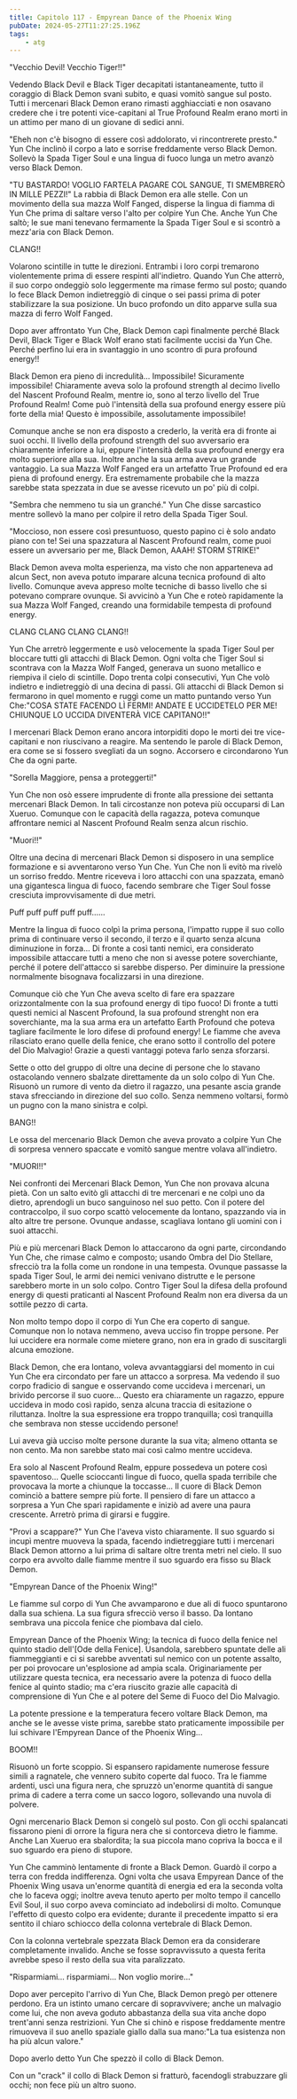 ```yaml
---
title: Capitolo 117 - Empyrean Dance of the Phoenix Wing
pubDate: 2024-05-27T11:27:25.196Z
tags:
    - atg
---
```





"Vecchio Devil! Vecchio Tiger!!"


Vedendo Black Devil e Black Tiger decapitati istantaneamente, tutto il coraggio di Black Demon svanì subito, e quasi vomitò sangue sul posto. Tutti i mercenari Black Demon erano rimasti agghiacciati e non osavano credere che i tre potenti vice-capitani al True Profound Realm erano morti in un attimo per mano di un giovane di sedici anni.


"Eheh non c'è bisogno di essere così addolorato, vi rincontrerete presto." Yun Che inclinò il corpo a lato e sorrise freddamente verso Black Demon. Sollevò la Spada Tiger Soul e una lingua di fuoco lunga un metro avanzò verso Black Demon.


"TU BASTARDO! VOGLIO FARTELA PAGARE COL SANGUE, TI SMEMBRERÒ IN MILLE PEZZI!" La rabbia di Black Demon era alle stelle. Con un movimento della sua mazza Wolf Fanged, disperse la lingua di fiamma di Yun Che prima di saltare verso l'alto per colpire Yun Che. Anche Yun Che saltò; le sue mani tenevano fermamente la Spada Tiger Soul e si scontrò a mezz'aria con Black Demon.


CLANG!!


Volarono scintille in tutte le direzioni. Entrambi i loro corpi tremarono violentemente prima di essere respinti all'indietro. Quando Yun Che atterrò, il suo corpo ondeggiò solo leggermente ma rimase fermo sul posto; quando lo fece Black Demon indietreggiò di cinque o sei passi prima di poter stabilizzare la sua posizione. Un buco profondo un dito apparve sulla sua mazza di ferro Wolf Fanged.


Dopo aver affrontato Yun Che, Black Demon capì finalmente perché Black Devil, Black Tiger e Black Wolf erano stati facilmente uccisi da Yun Che. Perché perfino lui era in svantaggio in uno scontro di pura profound energy!!


Black Demon era pieno di incredulità... Impossibile!
Sicuramente impossibile! Chiaramente aveva solo la profound strength al decimo livello del Nascent Profound Realm, mentre io, sono al terzo livello del True Profound Realm! Come può l'intensità della sua profound energy essere più forte della mia! Questo è impossibile, assolutamente impossibile!


Comunque anche se non era disposto a crederlo, la verità era di fronte ai suoi occhi. Il livello della profound strength del suo avversario era chiaramente inferiore a lui, eppure l'intensità della sua profound energy era molto superiore alla sua. Inoltre anche la sua arma aveva un grande vantaggio. La sua Mazza Wolf Fanged era un artefatto True Profound ed era piena di profound energy. Era estremamente probabile che la mazza sarebbe stata spezzata in due se avesse ricevuto un po' più di colpi.


"Sembra che nemmeno tu sia un granché." Yun Che disse sarcastico mentre sollevò la mano per colpire il retro della Spada Tiger Soul.


"Moccioso, non essere così presuntuoso, questo papino ci è solo andato piano con te! Sei una spazzatura al Nascent Profound realm, come puoi essere un avversario per me, Black Demon, AAAH! STORM STRIKE!"


Black Demon aveva molta esperienza, ma visto che non apparteneva ad alcun Sect, non aveva potuto imparare alcuna tecnica profound di alto livello. Comunque aveva appreso molte tecniche di basso livello che si potevano comprare ovunque. Si avvicinò a Yun Che e roteò rapidamente la sua Mazza Wolf Fanged, creando una formidabile tempesta di profound energy.


CLANG CLANG CLANG CLANG!!


Yun Che arretrò leggermente e usò velocemente la spada Tiger Soul per bloccare tutti gli attacchi di Black Demon. Ogni volta che Tiger Soul si scontrava con la Mazza Wolf Fanged, generava un suono metallico e riempiva il cielo di scintille. Dopo trenta colpi consecutivi, Yun Che volò indietro e indietreggiò di una decina di passi. Gli attacchi di Black Demon si fermarono in quel momento e ruggì come un matto puntando verso Yun Che:"COSA STATE FACENDO LÌ FERMI! ANDATE E UCCIDETELO PER ME! CHIUNQUE LO UCCIDA DIVENTERÀ VICE CAPITANO!!"


I mercenari Black Demon erano ancora intorpiditi dopo le morti dei tre vice-capitani e non riuscivano a reagire. Ma sentendo le parole di Black Demon, era come se si fossero svegliati da un sogno. Accorsero e circondarono Yun Che da ogni parte.


"Sorella Maggiore, pensa a proteggerti!"


Yun Che non osò essere imprudente di fronte alla pressione dei settanta mercenari Black Demon. In tali circostanze non poteva più occuparsi di Lan Xueruo. Comunque con le capacità della ragazza, poteva comunque affrontare nemici al Nascent Profound Realm senza alcun rischio.


"Muori!!"


Oltre una decina di mercenari Black Demon si disposero in una semplice formazione e si avventarono verso Yun Che.
Yun Che non li evitò ma rivelò un sorriso freddo. Mentre riceveva i loro attacchi con una spazzata, emanò una gigantesca lingua di fuoco, facendo sembrare che Tiger Soul fosse cresciuta improvvisamente di due metri.


Puff puff puff puff puff……


Mentre la lingua di fuoco colpì la prima persona, l'impatto ruppe il suo collo prima di continuare verso il secondo, il terzo e il quarto senza alcuna diminuzione in forza... Di fronte a così tanti nemici, era considerato impossibile attaccare tutti a meno che non si avesse potere soverchiante, perché il potere dell'attacco si sarebbe disperso. Per diminuire la pressione normalmente bisognava focalizzarsi in una direzione.


Comunque ciò che Yun Che aveva scelto di fare era spazzare orizzontalmente con la sua profound energy di tipo fuoco! Di fronte a tutti questi nemici al Nascent Profound, la sua profound strenght non era soverchiante, ma la sua arma era un artefatto Earth Profound che poteva tagliare facilmente le loro difese di profound energy! Le fiamme che aveva rilasciato erano quelle della fenice, che erano sotto il controllo del potere del Dio Malvagio! Grazie a questi vantaggi poteva farlo senza sforzarsi.


Sette o otto del gruppo di oltre una decine di persone che lo stavano ostacolando vennero sbalzate direttamente da un solo colpo di Yun Che. Risuonò un rumore di vento da dietro il ragazzo, una pesante ascia grande stava sfrecciando in direzione del suo collo. Senza nemmeno voltarsi, formò un pugno con la mano sinistra e colpì.


BANG!!


Le ossa del mercenario Black Demon che aveva provato a colpire Yun Che di sorpresa vennero spaccate e vomitò sangue mentre volava all'indietro.


"MUORI!!"


Nei confronti dei Mercenari Black Demon, Yun Che non provava alcuna pietà. Con un salto evitò gli attacchi di tre mercenari e ne colpì uno da dietro, aprendogli un buco sanguinoso nel suo petto. Con il potere del contraccolpo, il suo corpo scattò velocemente da lontano, spazzando via in alto altre tre persone.
Ovunque andasse, scagliava lontano gli uomini con i suoi attacchi.


Più e più mercenari Black Demon lo attaccarono da ogni parte, circondando Yun Che, che rimase calmo e composto; usando Ombra del Dio Stellare, sfrecciò tra la folla come un rondone in una tempesta. Ovunque passasse la spada Tiger Soul, le armi dei nemici venivano distrutte e le persone sarebbero morte in un solo colpo. Contro Tiger Soul la difesa della profound energy di questi praticanti al Nascent Profound Realm non era diversa da un sottile pezzo di carta.


Non molto tempo dopo il corpo di Yun Che era coperto di sangue. Comunque non lo notava nemmeno, aveva ucciso fin troppe persone. Per lui uccidere era normale come mietere grano, non era in grado di suscitargli alcuna emozione.


Black Demon, che era lontano, voleva avvantaggiarsi del momento in cui Yun Che era circondato per fare un attacco a sorpresa. Ma vedendo il suo corpo fradicio di sangue e osservando come uccideva i mercenari, un brivido percorse il suo cuore... Questo era chiaramente un ragazzo, eppure uccideva in modo così rapido, senza alcuna traccia di esitazione o riluttanza. Inoltre la sua espressione era troppo tranquilla; così tranquilla che sembrava non stesse uccidendo persone!


Lui aveva già ucciso molte persone durante la sua vita; almeno ottanta se non cento.
Ma non sarebbe stato mai così calmo mentre uccideva.


Era solo al Nascent Profound Realm, eppure possedeva un potere così spaventoso... Quelle scioccanti lingue di fuoco, quella spada terribile che provocava la morte a chiunque la toccasse... Il cuore di Black Demon cominciò a battere sempre più forte. Il pensiero di fare un attacco a sorpresa a Yun Che sparì rapidamente e iniziò ad avere una paura crescente. Arretrò prima di girarsi e fuggire.


"Provi a scappare?" Yun Che l'aveva visto chiaramente. Il suo sguardo si incupì mentre muoveva la spada, facendo indietreggiare tutti i mercenari Black Demon attorno a lui prima di saltare oltre trenta metri nel cielo. Il suo corpo era avvolto dalle fiamme mentre il suo sguardo era fisso su Black Demon.


"Empyrean Dance of the Phoenix Wing!"


Le fiamme sul corpo di Yun Che avvamparono e due ali di fuoco spuntarono dalla sua schiena. La sua figura sfrecciò verso il basso. Da lontano sembrava una piccola fenice che piombava dal cielo.


Empyrean Dance of the Phoenix Wing; la tecnica di fuoco della fenice nel quinto stadio dell'[Ode della Fenice]. Usandola, sarebbero spuntate delle ali fiammeggianti e ci si sarebbe avventati sul nemico con un potente assalto, per poi provocare un'esplosione ad ampia scala. Originariamente per utilizzare questa tecnica, era necessario avere la potenza di fuoco della fenice al quinto stadio; ma c'era riuscito grazie alle capacità di comprensione di Yun Che e al potere del Seme di Fuoco del Dio Malvagio.


La potente pressione e la temperatura fecero voltare Black Demon, ma anche se le avesse viste prima, sarebbe stato praticamente impossibile per lui schivare l'Empyrean Dance of the Phoenix Wing...


BOOM!!


Risuonò un forte scoppio. Si espansero rapidamente numerose fessure simili a ragnatele, che vennero subito coperte dal fuoco.
Tra le fiamme ardenti, uscì una figura nera, che spruzzò un'enorme quantità di sangue prima di cadere a terra come un sacco logoro, sollevando una nuvola di polvere.


Ogni mercenario Black Demon si congelò sul posto. Con gli occhi spalancati fissarono pieni di orrore la figura nera che si contorceva dietro le fiamme. Anche Lan Xueruo era sbalordita; la sua piccola mano copriva la bocca e il suo sguardo era pieno di stupore.


Yun Che camminò lentamente di fronte a Black Demon. Guardò il corpo a terra con fredda indifferenza. Ogni volta che usava Empyrean Dance of the Phoenix Wing usava un'enorme quantità di energia ed era la seconda volta che lo faceva oggi; inoltre aveva tenuto aperto per molto tempo il cancello Evil Soul, il suo corpo aveva cominciato ad indebolirsi di molto. Comunque l'effetto di questo colpo era evidente; durante il precedente impatto si era sentito il chiaro schiocco della colonna vertebrale di Black Demon.


Con la colonna vertebrale spezzata Black Demon era da considerare completamente invalido. Anche se fosse sopravvissuto a questa ferita avrebbe speso il resto della sua vita paralizzato.


"Risparmiami... risparmiami... Non voglio morire..."


Dopo aver percepito l'arrivo di Yun Che, Black Demon pregò per ottenere perdono. Era un istinto umano cercare di sopravvivere; anche un malvagio come lui, che non aveva goduto abbastanza della sua vita anche dopo trent'anni senza restrizioni. Yun Che si chinò e rispose freddamente mentre rimuoveva il suo anello spaziale giallo dalla sua mano:"La tua esistenza non ha più alcun valore."


Dopo averlo detto Yun Che spezzò il collo di Black Demon.


Con un "crack" il collo di Black Demon si fratturò, facendogli strabuzzare gli occhi; non fece più un altro suono.





